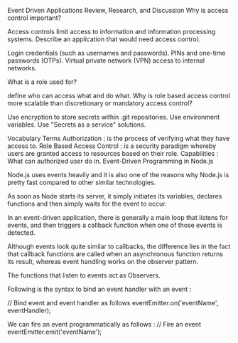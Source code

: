 Event Driven Applications
Review, Research, and Discussion
Why is access control important?

Access controls limit access to information and information processing systems.
Describe an application that would need access control.

Login credentials (such as usernames and passwords). PINs and one-time passwords (OTPs). Virtual private network (VPN) access to internal networks.

What is a role used for?

define who can access what and do what.
Why is role based access control more scalable than discretionary or mandatory access control?

Use encryption to store secrets within .git repositories.
Use environment variables.
Use "Secrets as a service" solutions.


Vocabulary Terms
Authorization :
is the process of verifying what they have access to.
Role Based Access Control :
is a security paradigm whereby users are granted access to resources based on their role.
Capabilities :
What can authorized user do in.
Event-Driven Programming in Node.js


Node.js uses events heavily and it is also one of the reasons why Node.js is pretty fast compared to other similar technologies.

As soon as Node starts its server, it simply initiates its variables, declares functions and then simply waits for the event to occur.

In an event-driven application, there is generally a main loop that listens for events, and then triggers a callback function when one of those events is detected.



Although events look quite similar to callbacks, the difference lies in the fact that callback functions are called when an asynchronous function returns its result, whereas event handling works on the observer pattern.

The functions that listen to events act as Observers.

Following is the syntax to bind an event handler with an event :

// Bind event and event handler as follows eventEmitter.on('eventName', eventHandler);

We can fire an event programmatically as follows :
// Fire an event eventEmitter.emit('eventName');
